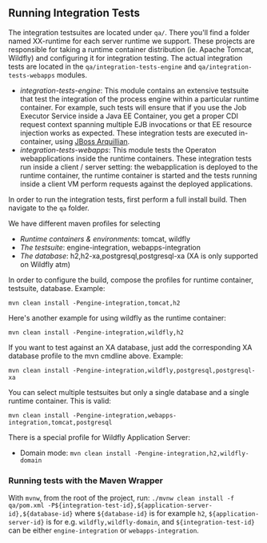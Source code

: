 Running Integration Tests
----------
The integration testsuites are located under `qa/`. There you'll find a folder named XX-runtime for each server runtime we support. These projects are responsible for taking a runtime container distribution (ie. Apache Tomcat, Wildfly) and configuring it for integration testing. The actual integration tests are located in the `qa/integration-tests-engine` and `qa/integration-tests-webapps` modules.
 * *integration-tests-engine*: This module contains an extensive testsuite that test the integration of the process engine within a particular runtime container. For example, such tests will ensure that if you use the Job Executor Service inside a Java EE Container, you get a proper CDI request context spanning multiple EJB invocations or that EE resource injection works as expected. These integration tests are executed in-container, using [JBoss Arquillian](http://arquillian.org/).
 * *integration-tests-webapps*: This module tests the Operaton webapplications inside the runtime containers. These integration tests run inside a client / server setting: the webapplication is deployed to the runtime container, the runtime container is started and the tests running inside a client VM perform requests against the deployed applications.

In order to run the integration tests, first perform a full install build. Then navigate to the `qa` folder.

We have different maven profiles for selecting
* *Runtime containers & environments*: tomcat, wildfly
* *The testsuite*: engine-integration, webapps-integration
* *The database*: h2,h2-xa,postgresql,postgresql-xa (XA is only supported on Wildfly atm)

In order to configure the build, compose the profiles for runtime container, testsuite, database. Example:

```
mvn clean install -Pengine-integration,tomcat,h2
```

Here's another example for using wildfly as the runtime container:

```
mvn clean install -Pengine-integration,wildfly,h2
```

If you want to test against an XA database, just add the corresponding XA database profile to the mvn cmdline above. Example:

```
mvn clean install -Pengine-integration,wildfly,postgresql,postgresql-xa
```

You can select multiple testsuites but only a single database and a single runtime container. This is valid:

```
mvn clean install -Pengine-integration,webapps-integration,tomcat,postgresql
```

There is a special profile for Wildfly Application Server:

* Domain mode: `mvn clean install -Pengine-integration,h2,wildfly-domain`

### Running tests with the Maven Wrapper

With `mvnw`, from the root of the project,
run: `./mvnw clean install -f qa/pom.xml -P${integration-test-id},${application-server-id},${database-id}`
where `${database-id}` is for example `h2`, `${application-server-id}` is for e.g. `wildfly,wildfly-domain`,
and `${integration-test-id}` can be either `engine-integration` or `webapps-integration`.